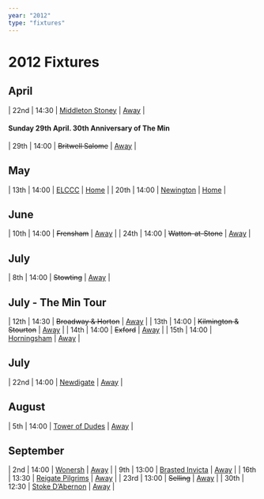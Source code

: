 ```yaml
---
year: "2012"
type: "fixtures"
---
```


# 2012 Fixtures

## April

| 22nd | 14:30 | [Middleton Stoney](/2012/2012-middleton-stoney) | [Away]() |

#### Sunday 29th April. 30th Anniversary of The Min

| 29th | 14:00 | <del>Britwell Salome</del> | [Away]() |

## May

| 13th | 14:00 | [ELCCC](/2012/2012-elccc) | [Home](https://goo.gl/maps/w2skeCXwzZTEh7e26) |
| 20th | 14:00 | [Newington](/2012/2012-newington) | [Home](https://goo.gl/maps/w2skeCXwzZTEh7e26) |

## June

| 10th | 14:00 | <del>Frensham</del> | [Away](https://goo.gl/maps/NKG1fHyPgmci55aGA) |
| 24th | 14:00 | <del>Watton-at-Stone</del> | [Away](https://goo.gl/maps/JPBQawMsjLgYtVHk9) |

## July

| 8th | 14:00 | <del>Stowting</del> | [Away](https://goo.gl/maps/A5HTfBKbD44fwSDq7) |

## July - The Min Tour

| 12th | 14:30 | <del>Broadway & Horton</del> | [Away](https://goo.gl/maps/orv3RETHUX95dBWv7) |
| 13th | 14:00 | <del>Kilmington & Stourton</del> | [Away]() |
| 14th | 14:00 | <del>Exford</del> | [Away]() |
| 15th | 14:00 | [Horningsham](/2012/2012-horningsham) | [Away](https://goo.gl/maps/SNpXcsajYDXfjmff7) |

## July

| 22nd | 14:00 | [Newdigate](/2012/2012-newdigate) | [Away](https://goo.gl/maps/kQnkUfc3MdtqLyvd8) |

## August

| 5th | 14:00 | [Tower of Dudes](/2012/2012-tower-of-dudes) | [Away]() |

## September

| 2nd | 14:00 | [Wonersh](/2012/2012-wonersh) | [Away]() |
| 9th | 13:00 | [Brasted Invicta](/2012/2012-brasted-invicta) | [Away]() |
| 16th | 13:30 | [Reigate Pilgrims](/2012/2012-reigate-pilgrims) | [Away]() |
| 23rd | 13:00 | <del>Selling</del> | [Away]() |
| 30th | 12:30 | [Stoke D’Abernon](/2012/2012-stoke-dabernon) | [Away]() |


